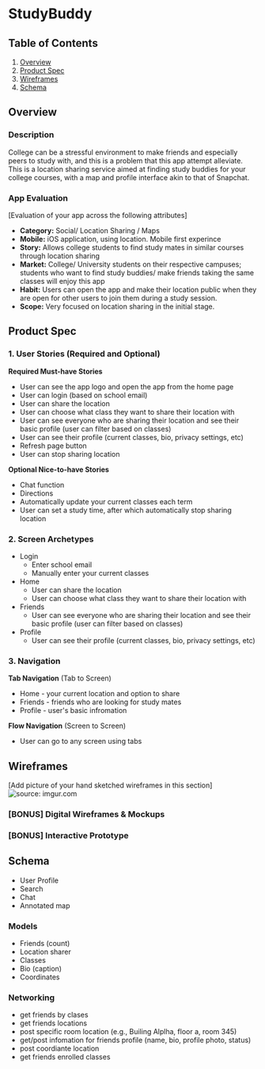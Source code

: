 
# StudyBuddy

## Table of Contents
1. [Overview](#Overview)
1. [Product Spec](#Product-Spec)
1. [Wireframes](#Wireframes)
2. [Schema](#Schema)

## Overview
### Description
College can be a stressful environment to make friends and especially peers to study with, and this is a problem that this app attempt alleviate. This is a location sharing service aimed at finding study buddies for your college courses, with a map and profile interface akin to that of Snapchat. 

### App Evaluation
[Evaluation of your app across the following attributes]
- **Category:** Social/ Location Sharing / Maps
- **Mobile:** iOS application, using location. Mobile first experince
- **Story:** Allows college students to find study mates in similar courses through location sharing
- **Market:** College/ University students on their respective campuses; students who want to find study buddies/ make friends taking the same classes will enjoy this app
- **Habit:** Users can open the app and make their location public when they are open for other users to join them during a study session.
- **Scope:** Very focused on location sharing in the initial stage. 

## Product Spec

### 1. User Stories (Required and Optional)

**Required Must-have Stories**

* User can see the app logo and open the app from the home page
* User can login (based on school email)
* User can share the location
* User can choose what class they want to share their location with
* User can see everyone who are sharing their location and see their basic profile (user can filter based on classes)
* User can see their profile (current classes, bio, privacy settings, etc)
* Refresh page button
* User can stop sharing location



**Optional Nice-to-have Stories**

* Chat function
* Directions
* Automatically update your current classes each term
* User can set a study time, after which automatically stop sharing location


### 2. Screen Archetypes

* Login
   * Enter school email 
   * Manually enter your current classes
* Home
   * User can share the location
   * User can choose what class they want to share their location with
* Friends
    * User can see everyone who are sharing their location and see their basic profile (user can filter based on classes)
* Profile
    * User can see their profile (current classes, bio, privacy settings, etc)

### 3. Navigation

**Tab Navigation** (Tab to Screen)

* Home - your current location and option to share
* Friends - friends who are looking for study mates
* Profile - user's basic infromation

**Flow Navigation** (Screen to Screen)

* User can go to any screen using tabs

## Wireframes
[Add picture of your hand sketched wireframes in this section]
<img src="https://i.imgur.com/hvTgcZY.jpg" title="source: imgur.com" />

### [BONUS] Digital Wireframes & Mockups

### [BONUS] Interactive Prototype

## Schema 
  * User Profile
  * Search
  * Chat
  * Annotated map 

### Models
 * Friends (count)
 * Location sharer
 * Classes
 * Bio (caption)
 * Coordinates
 
### Networking
- get friends by clases
- get friends locations 
- post specific room location (e.g., Builing Alplha, floor a, room 345)
- get/post infomation for friends profile (name, bio, profile photo, status)
- post coordiante location
- get friends enrolled classes
